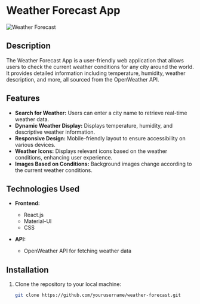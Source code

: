 # Weather Forecast App

![Weather Forecast](https://example.com/weather-forecast-image.png) <!-- Replace with your own image URL -->

## Description

The Weather Forecast App is a user-friendly web application that allows users to check the current weather conditions for any city around the world. It provides detailed information including temperature, humidity, weather description, and more, all sourced from the OpenWeather API. 

## Features

- **Search for Weather:** Users can enter a city name to retrieve real-time weather data.
- **Dynamic Weather Display:** Displays temperature, humidity, and descriptive weather information.
- **Responsive Design:** Mobile-friendly layout to ensure accessibility on various devices.
- **Weather Icons:** Displays relevant icons based on the weather conditions, enhancing user experience.
- **Images Based on Conditions:** Background images change according to the current weather conditions.

## Technologies Used

- **Frontend:**
  - React.js
  - Material-UI
  - CSS

- **API:**
  - OpenWeather API for fetching weather data

## Installation

1. Clone the repository to your local machine:
   ```bash
   git clone https://github.com/yourusername/weather-forecast.git
